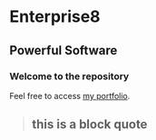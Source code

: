 Enterprise8
===========

Powerful Software
-----------------

### Welcome to the repository

Feel free to access [my portfolio](https://www.google.com).

> ## this is a block quote
